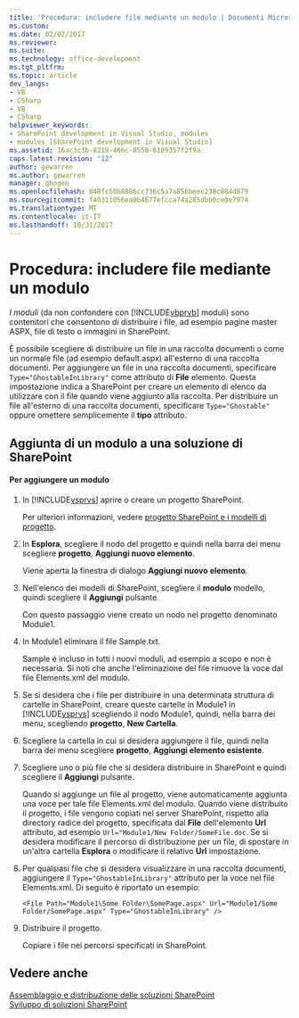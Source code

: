 ```yaml
---
title: 'Procedura: includere file mediante un modulo | Documenti Microsoft'
ms.custom: 
ms.date: 02/02/2017
ms.reviewer: 
ms.suite: 
ms.technology: office-development
ms.tgt_pltfrm: 
ms.topic: article
dev_langs:
- VB
- CSharp
- VB
- CSharp
helpviewer_keywords:
- SharePoint development in Visual Studio, modules
- modules [SharePoint development in Visual Studio]
ms.assetid: 16ac3c3b-8219-466c-8550-6109357f2f9a
caps.latest.revision: "12"
author: gewarren
ms.author: gewarren
manager: ghogen
ms.openlocfilehash: 848fc50b8886cc736c5a7a856beec238c084d879
ms.sourcegitcommit: f40311056ea0b4677efcca74a285dbb0ce0e7974
ms.translationtype: MT
ms.contentlocale: it-IT
ms.lasthandoff: 10/31/2017
---
```

# <a name="how-to-include-files-by-using-a-module"></a>Procedura: includere file mediante un modulo
  *I moduli* (da non confondere con [!INCLUDE[vbprvb](../sharepoint/includes/vbprvb-md.md)] moduli) sono contenitori che consentono di distribuire i file, ad esempio pagine master ASPX, file di testo o immagini in SharePoint.  
  
 È possibile scegliere di distribuire un file in una raccolta documenti o come un normale file (ad esempio default.aspx) all'esterno di una raccolta documenti. Per aggiungere un file in una raccolta documenti, specificare `Type="GhostableInLibrary"` come attributo di **File** elemento. Questa impostazione indica a SharePoint per creare un elemento di elenco da utilizzare con il file quando viene aggiunto alla raccolta. Per distribuire un file all'esterno di una raccolta documenti, specificare `Type="Ghostable"` oppure omettere semplicemente il **tipo** attributo.  
  
## <a name="adding-a-module-to-a-sharepoint-solution"></a>Aggiunta di un modulo a una soluzione di SharePoint  
  
#### <a name="to-add-a-module"></a>Per aggiungere un modulo  
  
1.  In [!INCLUDE[vsprvs](../sharepoint/includes/vsprvs-md.md)] aprire o creare un progetto SharePoint.  
  
     Per ulteriori informazioni, vedere [progetto SharePoint e i modelli di progetto](../sharepoint/sharepoint-project-and-project-item-templates.md).  
  
2.  In **Esplora**, scegliere il nodo del progetto e quindi nella barra dei menu scegliere **progetto**, **Aggiungi nuovo elemento**.  
  
     Viene aperta la finestra di dialogo **Aggiungi nuovo elemento**.  
  
3.  Nell'elenco dei modelli di SharePoint, scegliere il **modulo** modello, quindi scegliere il **Aggiungi** pulsante.  
  
     Con questo passaggio viene creato un nodo nel progetto denominato Module1.  
  
4.  In Module1 eliminare il file Sample.txt.  
  
     Sample è incluso in tutti i nuovi moduli, ad esempio a scopo e non è necessaria. Si noti che anche l'eliminazione del file rimuove la voce dal file Elements.xml del modulo.  
  
5.  Se si desidera che i file per distribuire in una determinata struttura di cartelle in SharePoint, creare queste cartelle in Module1 in [!INCLUDE[vsprvs](../sharepoint/includes/vsprvs-md.md)] scegliendo il nodo Module1, quindi, nella barra dei menu, scegliendo **progetto**, **New Cartella**.  
  
6.  Scegliere la cartella in cui si desidera aggiungere il file, quindi nella barra dei menu scegliere **progetto**, **Aggiungi elemento esistente**.  
  
7.  Scegliere uno o più file che si desidera distribuire in SharePoint e quindi scegliere il **Aggiungi** pulsante.  
  
     Quando si aggiunge un file al progetto, viene automaticamente aggiunta una voce per tale file Elements.xml del modulo. Quando viene distribuito il progetto, i file vengono copiati nel server SharePoint, rispetto alla directory radice del progetto, specificata dal **File** dell'elemento **Url** attributo, ad esempio `Url="Module1/New Folder/SomeFile.doc`. Se si desidera modificare il percorso di distribuzione per un file, di spostare in un'altra cartella **Esplora** o modificare il relativo **Url** impostazione.  
  
8.  Per qualsiasi file che si desidera visualizzare in una raccolta documenti, aggiungere il `Type="GhostableInLibrary"` attributo per la voce nel file Elements.xml. Di seguito è riportato un esempio:  
  
    ```  
    <File Path="Module1\Some Folder\SomePage.aspx" Url="Module1/Some Folder/SomePage.aspx" Type="GhostableInLibrary" />  
    ```  
  
9. Distribuire il progetto.  
  
     Copiare i file nei percorsi specificati in SharePoint.  
  
## <a name="see-also"></a>Vedere anche  
 [Assemblaggio e distribuzione delle soluzioni SharePoint](../sharepoint/packaging-and-deploying-sharepoint-solutions.md)   
 [Sviluppo di soluzioni SharePoint](../sharepoint/developing-sharepoint-solutions.md)  
  
  